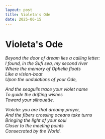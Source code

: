 ```yaml
---
layout: post
title: Violeta's Ode
date: 2025-06-15
---
```


# **Violeta's Ode**

*Beyond the door of dream lies a calling letter:*  
*I found, in the Sufi sea, my second river*  
*Where the memory of Ophelia floats*  
*Like a vision-boat*  
*Upon the undulations of your Ode,*  

*And the seagulls trace your violet name*  
*To guide the drifting wishes*  
*Toward your silhouette.*  

*Violeta: you are that dreamy prayer,*  
*And the fibers crossing oceans take turns*  
*Bringing the light of your soul*  
*Closer to the meeting points*  
*Consecrated by the World.*


